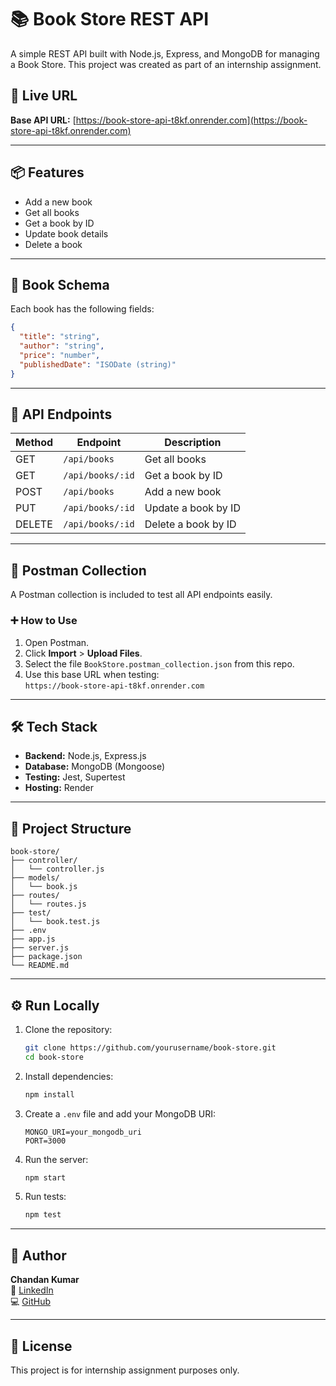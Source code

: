 
# 📚 Book Store REST API

A simple REST API built with Node.js, Express, and MongoDB for managing a Book Store. This project was created as part of an internship assignment.

## 🚀 Live URL

**Base API URL:** [https://book-store-api-t8kf.onrender.com](https://book-store-api-t8kf.onrender.com)

---

## 📦 Features

- Add a new book
- Get all books
- Get a book by ID
- Update book details
- Delete a book

---

## 🧾 Book Schema

Each book has the following fields:

```json
{
  "title": "string",
  "author": "string",
  "price": "number",
  "publishedDate": "ISODate (string)"
}
```

---

## 📡 API Endpoints

| Method | Endpoint              | Description             |
|--------|-----------------------|-------------------------|
| GET    | `/api/books`          | Get all books           |
| GET    | `/api/books/:id`      | Get a book by ID        |
| POST   | `/api/books`          | Add a new book          |
| PUT    | `/api/books/:id`      | Update a book by ID     |
| DELETE | `/api/books/:id`      | Delete a book by ID     |

---

## 🧪 Postman Collection

A Postman collection is included to test all API endpoints easily.

### ➕ How to Use

1. Open Postman.
2. Click **Import** > **Upload Files**.
3. Select the file `BookStore.postman_collection.json` from this repo.
4. Use this base URL when testing:  
   `https://book-store-api-t8kf.onrender.com`

---

## 🛠️ Tech Stack

- **Backend:** Node.js, Express.js
- **Database:** MongoDB (Mongoose)
- **Testing:** Jest, Supertest
- **Hosting:** Render

---

## 📁 Project Structure

```
book-store/
├── controller/
│   └── controller.js
├── models/
│   └── book.js
├── routes/
│   └── routes.js
├── test/
│   └── book.test.js
├── .env
├── app.js
├── server.js
├── package.json
└── README.md
```

---

## ⚙️ Run Locally

1. Clone the repository:
   ```bash
   git clone https://github.com/yourusername/book-store.git
   cd book-store
   ```

2. Install dependencies:
   ```bash
   npm install
   ```

3. Create a `.env` file and add your MongoDB URI:
   ```
   MONGO_URI=your_mongodb_uri
   PORT=3000
   ```

4. Run the server:
   ```bash
   npm start
   ```

5. Run tests:
   ```bash
   npm test
   ```

---

## 👤 Author

**Chandan Kumar**  
📧 [LinkedIn](https://www.linkedin.com/in/lookingforchandankumar/)  
💻 [GitHub](https://github.com/chandan-official)

---

## 📄 License

This project is for internship assignment purposes only.
